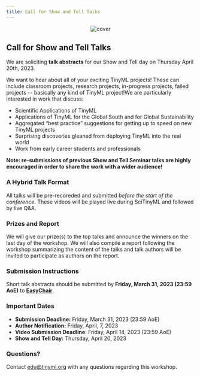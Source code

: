 ```yaml
---
title: Call for Show and Tell Talks
---
```


<figure class="figure">
  <center>
  <img src="{{ site.baseurl }}/assets/cover.png" alt="cover" class="vid-fluid rounded center">
  </center>
</figure>

## Call for Show and Tell Talks

We are soliciting **talk abstracts** for our Show and Tell day on Thursday April 20th, 2023.

We want to hear about all of your exciting TinyML projects! These can include classroom projects, research projects, in-progress projects, failed projects -- basically any kind of TinyML project!We are particularly interested in work that discuss:
+ Scientific Applications of TinyML
+ Applications of TinyML for the Global South and for Global Sustainability
+ Aggregated “best practice” suggestions for getting up to speed on new TinyML projects
+ Surprising discoveries gleaned from deploying TinyML into the real world
+ Work from early career students and professionals

**Note: re-submissions of previous Show and Tell Seminar talks are highly encouraged in order to share the work with a wider audience!**

### A Hybrid Talk Format

All talks will be pre-recoreded and submitted *before the start of the conference*. These videos will be played live during SciTinyML and followed by live Q&A.

### Prizes and Report

We will give our prize(s) to the top talks and announce the winners on the last day of the workshop. We will also compile a report following the workshop summarizing the content of the talks and talk authors will be invited to participate as authors on the report.

### Submission Instructions

Short talk abstracts should be submitted by **Friday, March 31, 2023 (23:59 AoE)** to **[EasyChair](https://easychair.org/conferences/submission_new?a=30394307)**. 

### Important Dates

+ **Submission Deadline:** Friday, March 31, 2023 (23:59 AoE)
+ **Author Notification:** Friday, April, 7, 2023
+ **Video Submission Deadline**: Friday, April 14, 2023 (23:59 AoE)
+ **Show and Tell Day:** Thursday, April 20, 2023

### Questions?

Contact [edu@tinyml.org](mailto:edu@tinyml.org) with any questions regarding this workshop.